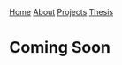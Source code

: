 <html lang="en">
<link href="main.css" rel="stylesheet">
<div class="topnav">
  <a href="https://tuckeryazdani.github.io/MyWebsite/">Home</a>
  <a href="about.html">About</a>
  <a class="active" href="projects.html">Projects</a>
  <a href="thesis.html">Thesis</a>
</div>

  <h1> Coming Soon </h1>
  
</html>
